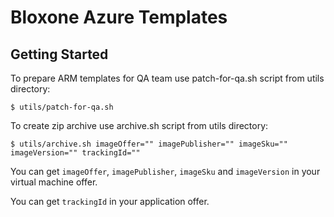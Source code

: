 # Bloxone Azure Templates

## Getting Started
 
To prepare ARM templates for QA team use patch-for-qa.sh script from utils directory:
```
$ utils/patch-for-qa.sh
```

To create zip archive use archive.sh script from utils directory:
```
$ utils/archive.sh imageOffer="" imagePublisher="" imageSku="" imageVersion="" trackingId=""
```

You can get `imageOffer`, `imagePublisher`, `imageSku` and `imageVersion` in your virtual machine offer.

You can get `trackingId` in your application offer.
